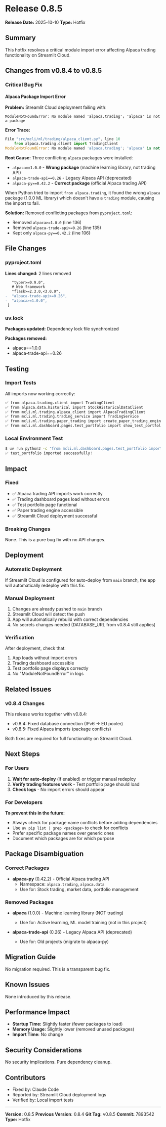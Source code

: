 # Release 0.8.5

**Release Date:** 2025-10-10
**Type:** Hotfix

## Summary

This hotfix resolves a critical module import error affecting Alpaca trading functionality on Streamlit Cloud.

## Changes from v0.8.4 to v0.8.5

### Critical Bug Fix

#### Alpaca Package Import Error

**Problem:**
Streamlit Cloud deployment failing with:
```
ModuleNotFoundError: No module named 'alpaca.trading'; 'alpaca' is not a package
```

**Error Trace:**
```python
File "src/mcli/ml/trading/alpaca_client.py", line 10
    from alpaca.trading.client import TradingClient
ModuleNotFoundError: No module named 'alpaca.trading'; 'alpaca' is not a package
```

**Root Cause:**
Three conflicting `alpaca` packages were installed:
- `alpaca==1.0.0` - **Wrong package** (machine learning library, not trading API)
- `alpaca-trade-api==0.26` - Legacy Alpaca API (deprecated)
- `alpaca-py==0.42.2` - **Correct package** (official Alpaca trading API)

When Python tried to import `from alpaca.trading`, it found the wrong `alpaca` package (1.0.0 ML library) which doesn't have a `trading` module, causing the import to fail.

**Solution:**
Removed conflicting packages from `pyproject.toml`:
- Removed `alpaca>=1.0.0` (line 136)
- Removed `alpaca-trade-api>=0.26` (line 135)
- Kept only `alpaca-py==0.42.2` (line 106)

## File Changes

### pyproject.toml
**Lines changed:** 2 lines removed

```diff
   "typer>=0.9.0",
   # Web framework
   "flask>=2.3.0,<3.0.0",
-  "alpaca-trade-api>=0.26",
-  "alpaca>=1.0.0",
 ]
```

### uv.lock
**Packages updated:** Dependency lock file synchronized

**Packages removed:**
- alpaca==1.0.0
- alpaca-trade-api==0.26

## Testing

### Import Tests
All imports now working correctly:

```bash
✅ from alpaca.trading.client import TradingClient
✅ from alpaca.data.historical import StockHistoricalDataClient
✅ from mcli.ml.trading.alpaca_client import AlpacaTradingClient
✅ from mcli.ml.trading.trading_service import TradingService
✅ from mcli.ml.trading.paper_trading import create_paper_trading_engine
✅ from mcli.ml.dashboard.pages.test_portfolio import show_test_portfolio
```

### Local Environment Test
```bash
$ uv run python3 -c "from mcli.ml.dashboard.pages.test_portfolio import show_test_portfolio"
✅ test_portfolio imported successfully!
```

## Impact

### Fixed
- ✅ Alpaca trading API imports work correctly
- ✅ Trading dashboard pages load without errors
- ✅ Test portfolio page functional
- ✅ Paper trading engine accessible
- ✅ Streamlit Cloud deployment successful

### Breaking Changes
None. This is a pure bug fix with no API changes.

## Deployment

### Automatic Deployment
If Streamlit Cloud is configured for auto-deploy from `main` branch, the app will automatically redeploy with this fix.

### Manual Deployment
1. Changes are already pushed to `main` branch
2. Streamlit Cloud will detect the push
3. App will automatically rebuild with correct dependencies
4. No secrets changes needed (DATABASE_URL from v0.8.4 still applies)

### Verification
After deployment, check that:
1. App loads without import errors
2. Trading dashboard accessible
3. Test portfolio page displays correctly
4. No "ModuleNotFoundError" in logs

## Related Issues

### v0.8.4 Changes
This release works together with v0.8.4:
- v0.8.4: Fixed database connection (IPv6 → EU pooler)
- v0.8.5: Fixed Alpaca imports (package conflicts)

Both fixes are required for full functionality on Streamlit Cloud.

## Next Steps

### For Users
1. **Wait for auto-deploy** (if enabled) or trigger manual redeploy
2. **Verify trading features work** - Test portfolio page should load
3. **Check logs** - No import errors should appear

### For Developers
**To prevent this in the future:**
- Always check for package name conflicts before adding dependencies
- Use `uv pip list | grep <package>` to check for conflicts
- Prefer specific package names over generic ones
- Document which packages are for which purpose

## Package Disambiguation

### Correct Packages
- **alpaca-py** (0.42.2) - Official Alpaca trading API
  - Namespace: `alpaca.trading`, `alpaca.data`
  - Use for: Stock trading, market data, portfolio management

### Removed Packages
- **alpaca** (1.0.0) - Machine learning library (NOT trading)
  - Use for: Active learning, ML model training (not in this project)

- **alpaca-trade-api** (0.26) - Legacy Alpaca API (deprecated)
  - Use for: Old projects (migrate to alpaca-py)

## Migration Guide

No migration required. This is a transparent bug fix.

## Known Issues

None introduced by this release.

## Performance Impact

- **Startup Time:** Slightly faster (fewer packages to load)
- **Memory Usage:** Slightly lower (removed unused packages)
- **Import Time:** No change

## Security Considerations

No security implications. Pure dependency cleanup.

## Contributors

- Fixed by: Claude Code
- Reported by: Streamlit Cloud deployment logs
- Verified by: Local import tests

---

**Version:** 0.8.5
**Previous Version:** 0.8.4
**Git Tag:** v0.8.5
**Commit:** 7893542
**Type:** Hotfix
